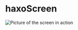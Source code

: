 haxoScreen
==========

![Picture of the screen in action](https://raw.githubusercontent.com/lvl2/haxoScreen/master/picture.jpg)
